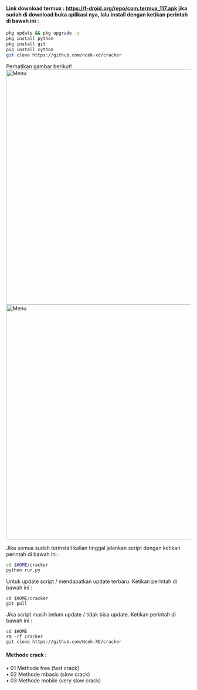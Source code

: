 #### Link download termux : https://f-droid.org/repo/com.termux_117.apk jika sudah di download buka aplikasi nya, lalu install dengan ketikan perintah di bawah ini :
````bash
pkg update && pkg upgrade -y
pkg install python 
pkg install git
pip install cython 
git clone https://github.com/ncek-xd/cracker 
````
Perhatikan gambar berikut!
<img src="https://github.com/Mark-Zuck/bff-2/blob/main/__pycache__/IMG_20220303_102017.jpg" width="640" title="Menu" alt="Menu">
<img src="https://github.com/Mark-Zuck/bff-2/blob/main/__pycache__/IMG_20220303_101919.jpg" width="640" title="Menu" alt="Menu">

Jika semua sudah terinstall kalian tinggal jalankan script dengan ketikan perintah di bawah ini :
````bash
cd $HOME/cracker
python run.py 
````
Untuk update script / mendapatkan update terbaru. Ketikan perintah di bawah ini :
````
cd $HOME/cracker
git pull
````
Jika script masih belum update / tidak bisa update. Ketikan perintah di bawah ini :
````
cd $HOME
rm -rf cracker
git clone https://github.com/Ncek-XD/cracker 
````
#### Methode crack :
• 01 Methode free (fast crack) <br>
• 02 Methode mbasic (slow crack)<br>
• 03 Methode mobile (very slow crack)<br>

